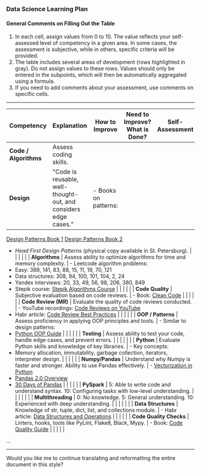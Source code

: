 ### Data Science Learning Plan

#### General Comments on Filling Out the Table
1. In each cell, assign values from 0 to 10. The value reflects your self-assessed level of competency in a given area. In some cases, the assessment is subjective, while in others, specific criteria will be provided.
2. The table includes several areas of development (rows highlighted in gray). Do not assign values to these rows. Values should only be entered in the subpoints, which will then be automatically aggregated using a formula.
3. If you need to add comments about your assessment, use comments on specific cells.

---

| Competency | Explanation | How to Improve | Need to Improve? What is Done? | Self-Assessment | Team | Function Lead | Total |
|------------|-------------|----------------|--------------------------------|----------------|------|---------------|-------|
| **Code / Algorithms** | Assess coding skills. | | | | | | |
| **Design** | "Code is reusable, well-thought-out, and considers edge cases." | - Books on patterns:
  [Design Patterns Book 1](https://drive.google.com/file/d/1HLwUmGiY_VOcexeMXIwXcfHXl5ago5iP/view?usp=drive_link)
  [Design Patterns Book 2](https://drive.google.com/file/d/19yEWvzP77FeiIWYRhW-y5cRJUMPltNh8/view?usp=drive_link)
  - *Head First Design Patterns* (physical copy available in St. Petersburg). | | | | |
| **Algorithms** | Assess ability to optimize algorithms for time and memory complexity. | - Leetcode algorithm problems:
  - Easy: 389, 141, 83, 88, 15, 11, 19, 70, 121
  - Data structures: 308, 94, 100, 101, 104, 2, 24
  - Yandex interviews: 20, 33, 49, 56, 98, 206, 380, 849
  - Stepik course: [Stepik Algorithms Course](https://stepik.org/course/217/promo) | | | | |
| **Code Quality** | Subjective evaluation based on code reviews. | - Book: [Clean Code](https://drive.google.com/file/d/1qnxMKMaPtO_JUmQt4h5jfC7HH8JIMZtM/view?usp=drive_link) | | | | |
| **Code Review (MR)** | Evaluate the quality of code reviews conducted. | - YouTube recordings: [Code Reviews on YouTube](https://www.youtube.com/watch?v=m5MiTLV3MNw)
  - Habr article: [Code Review Best Practices](https://habr.com/ru/articles/473308/) | | | | |
| **OOP / Patterns** | Assess proficiency in applying OOP principles and tools. | - Similar to design patterns:
  - [Python OOP Guide](https://realpython.com/python3-object-oriented-programming/) | | | | |
| **Testing** | Assess ability to test your code, handle edge cases, and prevent errors. | | | | | |
| **Python** | Evaluate Python skills and knowledge of key libraries. | - Key concepts:
  - Memory allocation, immutability, garbage collection, iterators, interpreter design. | | | | |
| **Numpy/Pandas** | Understand why Numpy is faster and stronger. Ability to use Pandas effectively. | - [Vectorization in Python](https://pythonspeed.com/articles/vectorization-python/)
  - [Pandas 2.0 Overview](https://towardsdatascience.com/pandas-2-0-a-game-changer-for-data-scientists-3cd281fcc4b4)
  - [30 Days of Pandas](https://leetcode.com/studyplan/30-days-of-pandas/) | | | | |
| **PySpark** | 5: Able to write code and understand syntax. 10: Configuring tasks with low-level understanding. | | | | | |
| **Multithreading** | 0: No knowledge. 5: General understanding. 10: Experienced with deep understanding. | | | | | |
| **Data Structures** | Knowledge of str, tuple, dict, list, and collections module. | - Habr article: [Data Structures and Operations](https://habr.com/ru/articles/319164/) | | | | |
| **Code Quality Checks** | Linters, hooks, tools like PyLint, Flake8, Black, Mypy. | - Book: [Code Quality Guide](https://drive.google.com/file/d/1qnxMKMaPtO_JUmQt4h5jfC7HH8JIMZtM/view?usp=drive_link) | | | | |

*...*

---

Would you like me to continue translating and reformatting the entire document in this style?
